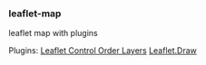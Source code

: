 ### leaflet-map
leaflet map with plugins 



Plugins:
[Leaflet Control Order Layers](http://elesdoar.github.io/leaflet-control-orderlayers/)
[Leaflet.Draw](https://github.com/Leaflet/Leaflet.draw)

